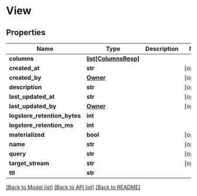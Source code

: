 # View

## Properties
Name | Type | Description | Notes
------------ | ------------- | ------------- | -------------
**columns** | [**list[ColumnsResp]**](ColumnsResp.md) |  | 
**created_at** | **str** |  | [optional] 
**created_by** | [**Owner**](Owner.md) |  | [optional] 
**description** | **str** |  | [optional] 
**last_updated_at** | **str** |  | [optional] 
**last_updated_by** | [**Owner**](Owner.md) |  | [optional] 
**logstore_retention_bytes** | **int** |  | 
**logstore_retention_ms** | **int** |  | 
**materialized** | **bool** |  | [optional] 
**name** | **str** |  | [optional] 
**query** | **str** |  | [optional] 
**target_stream** | **str** |  | [optional] 
**ttl** | **str** |  | 

[[Back to Model list]](../README.md#documentation-for-models) [[Back to API list]](../README.md#documentation-for-api-endpoints) [[Back to README]](../README.md)

